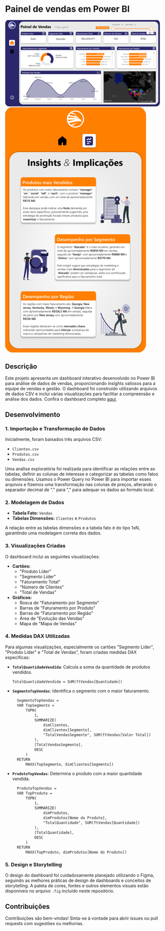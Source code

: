 # Painel de vendas em Power BI

![Demonstração do Dashboard](dashboard.png)
![Demonstração dos Insights](insights.png)

## Descrição

Este projeto apresenta um dashboard interativo desenvolvido no Power BI para análise de dados de vendas, proporcionando insights valiosos para a equipe de vendas e gestão. O dashboard foi construído utilizando arquivos de dados CSV e inclui várias visualizações para facilitar a compreensão e análise dos dados. Confira o dashboard completo [aqui](https://app.powerbi.com/view?r=eyJrIjoiNzE2OTcwOTItMmJkNy00YTMxLTlmYjAtNDdjZGM3YWFjNGQwIiwidCI6IjJjYjZmMGIwLWZiMDktNGM5Mi1iNWYzLTQ0N2ZiZThjOWVmZiJ9&pageName=ReportSection).

## Desenvolvimento

### 1. **Importação e Transformação de Dados**

Inicialmente, foram baixados três arquivos CSV:
- `Clientes.csv`
- `Produtos.csv`
- `Vendas.csv`

Uma análise exploratória foi realizada para identificar as relações entre as tabelas, definir as colunas de interesse e categorizar as tabelas como fatos ou dimensões. Usamos o Power Query no Power BI para importar esses arquivos e fizemos uma transformação nas colunas de preços, alterando o separador decimal de "." para "," para adequar os dados ao formato local.

### 2. **Modelagem de Dados**

- **Tabela Fato:** `Vendas`
- **Tabelas Dimensões:** `Clientes` e `Produtos`

A relação entre as tabelas dimensões e a tabela fato é do tipo 1xN, garantindo uma modelagem correta dos dados.

### 3. **Visualizações Criadas**

O dashboard inclui as seguintes visualizações:

- **Cartões:**
  - "Produto Líder"
  - "Segmento Líder"
  - "Faturamento Total"
  - "Número de Clientes"
  - "Total de Vendas"
- **Gráficos:**
  - Rosca de "Faturamento por Segmento"
  - Barras de "Faturamento por Produto"
  - Barras de "Faturamento por Região"
  - Área de "Evolução das Vendas"
  - Mapa de "Mapa de Vendas"

### 4. **Medidas DAX Utilizadas**

Para algumas visualizações, especialmente os cartões "Segmento Líder", "Produto Líder" e "Total de Vendas", foram criadas medidas DAX específicas:

- **`TotalQuantidadeVendida`**: Calcula a soma da quantidade de produtos vendidos.
  ```DAX
  TotalQuantidadeVendida = SUM(ftVendas[Quantidade])
  ```

- **`SegmentoTopVendas`**: Identifica o segmento com o maior faturamento.
  ```DAX
    SegmentoTopVendas = 
    VAR TopSegmento =
        TOPN(
            1,
            SUMMARIZE(
                dimClientes,
                dimClientes[Segmento],
                "TotalVendasSegmento", SUM(ftVendas[Valor Total])
            ),
            [TotalVendasSegmento],
            DESC
        )
    RETURN
        MAXX(TopSegmento, dimClientes[Segmento])
  ```

- **`ProdutoTopVendas`**: Determina o produto com a maior quantidade vendida.
  ```DAX
    ProdutoTopVendas = 
    VAR TopProduto =
        TOPN(
            1,
            SUMMARIZE(
                dimProdutos,
                dimProdutos[Nome do Produto],
                "TotalQuantidade", SUM(ftVendas[Quantidade])
            ),
            [TotalQuantidade],
            DESC
        )
    RETURN
        MAXX(TopProduto, dimProdutos[Nome do Produto])
  ```

### 5. **Design e Storytelling**

O design do dashboard foi cuidadosamente planejado utilizando o Figma, seguindo as melhores práticas de design de dashboards e conceitos de storytelling. A paleta de cores, fontes e outros elementos visuais estão disponíveis no arquivo `.fig` incluído neste repositório.

## Contribuições

Contribuições são bem-vindas! Sinta-se à vontade para abrir issues ou pull requests com sugestões ou melhorias.

